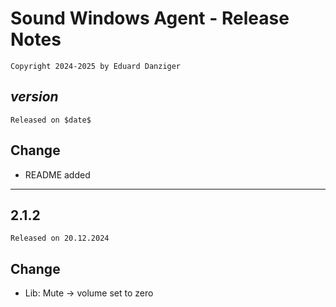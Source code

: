 ﻿Sound Windows Agent - Release Notes 
=====================================
~~~
Copyright 2024-2025 by Eduard Danziger
~~~

$version$
--------
~~~
Released on $date$
~~~

## Change
- README added
--------

2.1.2
--------
~~~
Released on 20.12.2024
~~~

## Change
- Lib: Mute -> volume set to zero
